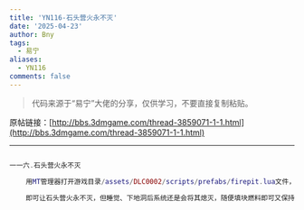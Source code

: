 ```yaml
---
title: 'YN116-石头营火永不灭'
date: '2025-04-23'
author: Bny
tags:
  - 易宁
aliases:
  - YN116
comments: false
---
```


> 代码来源于“易宁”大佬的分享，仅供学习，不要直接复制粘贴。

原帖链接：[http://bbs.3dmgame.com/thread-3859071-1-1.html](http://bbs.3dmgame.com/thread-3859071-1-1.html)

---

```lua  

一一六.石头营火永不灭	用MT管理器打开游戏目录/assets/DLC0002/scripts/prefabs/firepit.lua文件，将if section == 0 then替换为if section < 0 then	即可让石头营火永不灭，但睡觉、下地洞后系统还是会将其熄灭，随便填块燃料即可又保持不灭

```  

